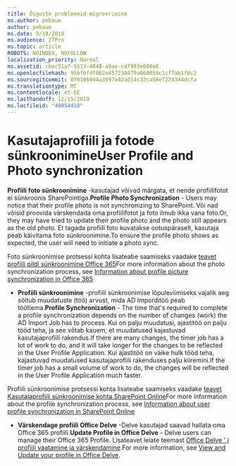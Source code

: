 ```yaml
---
title: Õiguste probleemid migreerimine
ms.author: pebaum
author: pebaum
ms.date: 9/18/2018
ms.audience: ITPro
ms.topic: article
ROBOTS: NOINDEX, NOFOLLOW
localization_priority: Normal
ms.assetid: cbec51a7-5513-4848-a9ae-cdf993e000a8
ms.openlocfilehash: 95bfbfdf002e457230479a860058c1cf7ab1f8c2
ms.sourcegitcommit: 0f0186044a3597e42ad14c32ca58e7224344dcfa
ms.translationtype: MT
ms.contentlocale: et-EE
ms.lasthandoff: 12/15/2019
ms.locfileid: "40054410"
---
```

# <a name="user-profile-and-photo-synchronization"></a><span data-ttu-id="9cfe3-102">Kasutajaprofiili ja fotode sünkroonimine</span><span class="sxs-lookup"><span data-stu-id="9cfe3-102">User Profile and Photo synchronization</span></span>

 <span data-ttu-id="9cfe3-103">**Profiili foto sünkroonimine** -kasutajad võivad märgata, et nende profiilifotot ei sünkroonis SharePointiga.</span><span class="sxs-lookup"><span data-stu-id="9cfe3-103">**Profile Photo Synchronization** - Users may notice that their profile photo is not synchronizing to SharePoint.</span></span> <span data-ttu-id="9cfe3-104">Või nad võisid proovida värskendada oma profiilifotot ja foto ilmub ikka vana foto.</span><span class="sxs-lookup"><span data-stu-id="9cfe3-104">Or, they may have tried to update their profile photo and the photo still appears as the old photo.</span></span> <span data-ttu-id="9cfe3-105">Et tagada profiili foto kuvatakse ootuspäraselt, kasutaja peab käivitama foto sünkroonimine.</span><span class="sxs-lookup"><span data-stu-id="9cfe3-105">To ensure the profile photo shows as expected, the user will need to initiate a photo sync.</span></span> 
  
<span data-ttu-id="9cfe3-106">Foto sünkroonimise protsessi kohta lisateabe saamiseks vaadake [teavet profiili pildi sünkroonimine Office 365](https://go.microsoft.com/fwlink/?linkid=2022634)</span><span class="sxs-lookup"><span data-stu-id="9cfe3-106">For more information about the photo synchronization process, see [Information about profile picture synchronization in Office 365](https://go.microsoft.com/fwlink/?linkid=2022634)</span></span>
  
- <span data-ttu-id="9cfe3-107">**Profiili sünkroonimine** -profiili sünkroonimise lõpuleviimiseks vajalik aeg sõltub muudatuste (töö) arvust, mida AD Imporditöö peab töötlema.</span><span class="sxs-lookup"><span data-stu-id="9cfe3-107">**Profile Synchronization** - The time that's required to complete a profile synchronization depends on the number of changes (work) the AD Import Job has to process.</span></span> <span data-ttu-id="9cfe3-108">Kui on palju muudatusi, ajastitöö on palju tööd teha, ja see võtab kauem, et muudatused kajastuvad kasutajaprofiili rakendus.</span><span class="sxs-lookup"><span data-stu-id="9cfe3-108">If there are many changes, the timer job has a lot of work to do, and it will take longer for the changes to be reflected in the User Profile Application.</span></span> <span data-ttu-id="9cfe3-109">Kui ajastitöö on väike hulk tööd teha, kajastuvad muudatused kasutajaprofiili rakenduses palju kiiremini.</span><span class="sxs-lookup"><span data-stu-id="9cfe3-109">If the timer job has a small volume of work to do, the changes will be reflected in the User Profile Application much faster.</span></span> 
  
<span data-ttu-id="9cfe3-110">Profiili sünkroonimise protsessi kohta lisateabe saamiseks vaadake [teavet Kasutajaprofiili sünkroonimise kohta SharePoint Online](https://go.microsoft.com/fwlink/?linkid=2022639)</span><span class="sxs-lookup"><span data-stu-id="9cfe3-110">For more information about the profile synchronization process, see [Information about user profile synchronization in SharePoint Online](https://go.microsoft.com/fwlink/?linkid=2022639)</span></span>
    
- <span data-ttu-id="9cfe3-111">**Värskendage profiili Office Delve** -Delve kasutajad saavad hallata oma Office 365 profiili.</span><span class="sxs-lookup"><span data-stu-id="9cfe3-111">**Update Profile in Office Delve** - Delve users can manage their Office 365 Profile.</span></span> <span data-ttu-id="9cfe3-112">Lisateavet leiate teemast [Office Delve ' i profiili vaatamine ja värskendamine](https://support.office.com/article/View-and-update-your-profile-in-Office-Delve-4e84343b-eedf-45a1-aeb9-8627ccca14ba).</span><span class="sxs-lookup"><span data-stu-id="9cfe3-112">For more information, see [View and Update your profile in Office Delve](https://support.office.com/article/View-and-update-your-profile-in-Office-Delve-4e84343b-eedf-45a1-aeb9-8627ccca14ba).</span></span>
    


